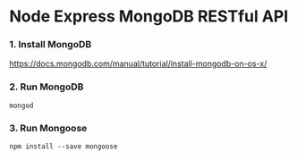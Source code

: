 # Node Express MongoDB RESTful API

### 1. Install MongoDB

https://docs.mongodb.com/manual/tutorial/install-mongodb-on-os-x/

### 2. Run MongoDB
```
mongod
```

### 3. Run Mongoose
```
npm install --save mongoose
```

